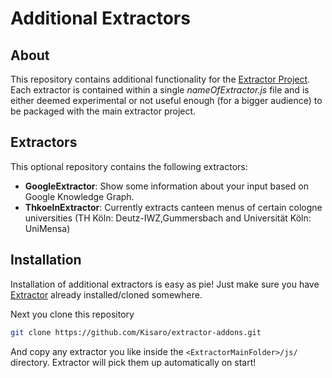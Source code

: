 # Additional Extractors

## About
This repository contains additional functionality for the [Extractor Project](https://github.com/Kisaro/extractor).
Each extractor is contained within a single _nameOfExtractor.js_ file and is either deemed experimental or not useful enough (for a bigger audience) to be packaged with the main extractor project.

## Extractors
This optional repository contains the following extractors:
- **GoogleExtractor**: Show some information about your input based on Google Knowledge Graph.
- **ThkoelnExtractor**: Currently extracts canteen menus of certain cologne universities (TH Köln: Deutz-IWZ,Gummersbach and Universität Köln: UniMensa)

## Installation
Installation of additional extractors is easy as pie!
Just make sure you have [Extractor](https://github.com/Kisaro/extractor#installation) already installed/cloned somewhere.

Next you clone this repository
```bash
git clone https://github.com/Kisaro/extractor-addons.git
```
And copy any extractor you like inside the ```<ExtractorMainFolder>/js/``` directory.
Extractor will pick them up automatically on start!
